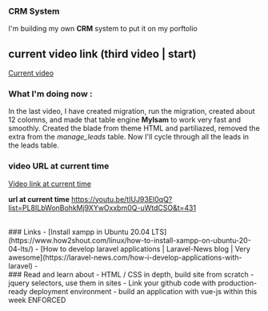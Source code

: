 
### CRM System 
I'm building my own **CRM** system to put it on my porftolio

## current video link (third video | start)
[Current video](https://youtu.be/tIUJ93El0qQ?list=PL8ILbWonBohkMj9XYwOxxbm0Q-uWtdCSO)

### What I'm doing now : 
In the last video, I have created migration, run the migration, created about 12 colomns, 
and made that table engine **MyIsam** to work very fast and smoothly. Created the blade from 
theme HTML and partiliazed, removed the extra **<tr>** from the *manage_leads* table. Now I'll
cycle through all the leads in the leads table. 



### video URL at current time
[Video link at current time](https://youtu.be/tIUJ93El0qQ?list=PL8ILbWonBohkMj9XYwOxxbm0Q-uWtdCSO)


<b>url at current time</b>
https://youtu.be/tIUJ93El0qQ?list=PL8ILbWonBohkMj9XYwOxxbm0Q-uWtdCSO&t=431


<br>
### Links
- [Install xampp in Ubuntu 20.04 LTS](https://www.how2shout.com/linux/how-to-install-xampp-on-ubuntu-20-04-lts/)
- [How to develop laravel applications | Laravel-News blog | Very awesome](https://laravel-news.com/how-i-develop-applications-with-laravel)
- 


<br>
### Read and learn about
- HTML / CSS in depth, build site from scratch
- jquery selectors, use them in sites
- Link your github code with production-ready deployment environment
- build an application with vue-js within this week ENFORCED

